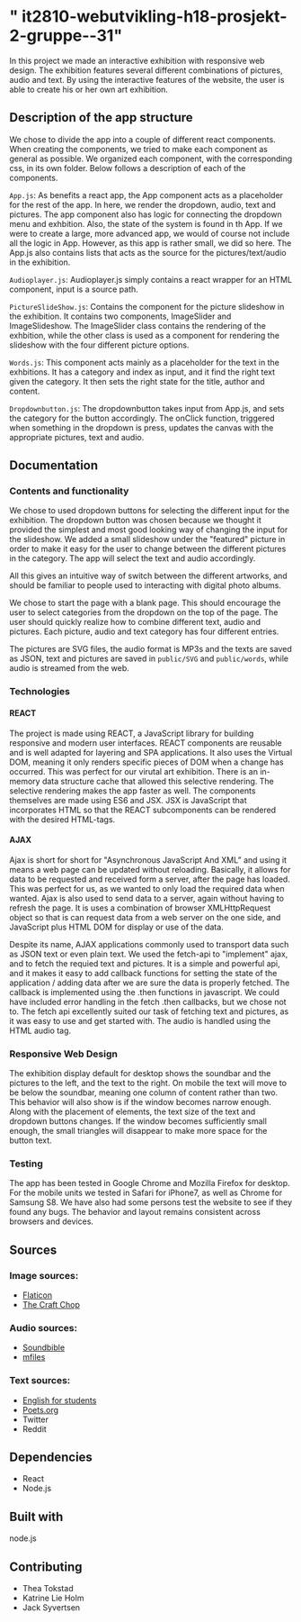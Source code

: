 # " it2810-webutvikling-h18-prosjekt-2-gruppe--31" 
In this project we made an interactive exhibition with responsive web design. The exhibition features several different combinations of pictures, audio and text. By using the interactive features of the website, the user is able to create his or her own art exhibition.

## Description of the app structure
We chose to divide the app into a couple of different react components. When creating the components, we tried to make each component as general as possible. We organized each component, with the corresponding css, in its own folder. Below follows a description of each of the components.

`App.js`:
As benefits a react app, the App component acts as a placeholder for the rest of the app. In here, we render the dropdown, audio, text and pictures. The app component also has logic for connecting the dropdown menu and exhbition. Also, the state of the system is found in th App. If we were to create a large, more advanced app, we would of course not include all the logic in App. However, as this app is rather small, we did so here. The App.js also contains lists that acts as the source for the pictures/text/audio in the exhibition.

`Audioplayer.js`:
Audioplayer.js simply contains a react wrapper for an HTML component, input is a source path.

`PictureSlideShow.js`:
Contains the component for the picture slideshow in the exhibition. It contains two components, ImageSlider and ImageSlideshow. The ImageSlider class contains the rendering of the exhbition, while the other class is used as a component for rendering the slideshow with the four different picture options.

`Words.js`:
This component acts mainly as a placeholder for the text in the exhbitions. It has a category and index as input, and it find the right text given the category. It then sets the right state for the title, author and content.

`Dropdownbutton.js`: 
The dropdownbutton takes input from App.js, and sets the category for the button accordingly. The onClick function, triggered when something in the dropdown is press, updates the canvas with the appropriate pictures, text and audio.

## Documentation

### Contents and functionality
We chose to used dropdown buttons for selecting the different input for the exhibition. The dropdown button was chosen because we thought it provided the simplest and most good looking way of changing the input for the slideshow. We added a small slideshow under the "featured" picture in order to make it easy for the user to change between the different pictures in the category. The app will select the text and audio accordingly.

All this gives an intuitive way of switch between the different artworks, and should be familiar to people used to interacting with digital photo albums.

We chose to start the page with a blank page. This should encourage the user to select categories from the dropdown on the top of the page. The user should quickly realize how to combine different text, audio and pictures. Each picture, audio and text category has four different entries.

The pictures are SVG files, the audio format is MP3s and the texts are saved as JSON, text and pictures are saved in `public/SVG` and `public/words`, while audio is streamed from the web.


### Technologies

#### REACT
The project is made using REACT, a JavaScript library for building responsive and modern user interfaces. REACT components are reusable and is well adapted for layering and SPA applications. It also uses the Virtual DOM, meaning it only renders specific pieces of DOM when a change has occurred. This was perfect for our virutal art exhibition. There is an in-memory data structure cache that allowed this selective rendering. The selective rendering makes the app faster as well. The components themselves are made using ES6 and JSX. JSX is JavaScript that incorporates HTML so that the REACT subcomponents can be rendered with the desired HTML-tags.

#### AJAX
Ajax is short for short for "Asynchronous JavaScript And XML” and using it means a web page can be updated without reloading. Basically, it allows for data to be requested and received form a server, after the page has loaded. This was perfect for us, as we wanted to only load the required data when wanted. Ajax is also used to send data to a server, again without having to refresh the page. It is uses a combination of browser XMLHttpRequest object so that is can request data from a web server on the one side, and JavaScript plus HTML DOM for display or use of the data. 

Despite its name, AJAX applications commonly used to transport data such as JSON text or even plain text. We used the fetch-api to "implement" ajax, and to fetch the requied text and pictures. It is a simple and powerful api, and it makes it easy to add callback functions for setting the state of the application / adding data after we are sure the data is properly fetched. The callback is implemented using the .then functions in javascript. We could have included error handling in the fetch .then callbacks, but we chose not to. The fetch api excellently suited our task of fetching text and pictures, as it was easy to use and get started with. The audio is handled using the HTML audio tag.


### Responsive Web Design
The exhibition display default for desktop shows the soundbar and the pictures to the left, and the text to the right. On mobile the text will move to be below the soundbar, meaning one column of content rather than two. This behavior will also show is if the window becomes narrow enough.
Along with the placement of elements, the text size of the text and dropdown buttons changes. If the window becomes sufficiently small enough, the small triangles will disappear to make more space for the button text. 



### Testing

The app has been tested in Google Chrome and Mozilla Firefox for desktop.  For the mobile units we tested in Safari for iPhone7, as well as Chrome for Samsung S8. We have also had some persons test the website to see if they found any bugs. The behavior and layout remains consistent across browsers and devices. 

## Sources 
### Image sources:
* [Flaticon](https://www.flaticon.com/)
* [The Craft Chop](http://thecraftchop.com/)


### Audio sources:
* [Soundbible](https://soundbible.com/)
* [mfiles](https://www.mfiles.co.uk/)

### Text sources:
* [English for students](http://www.english-for-students.com/Short-Moral-Stories-for-Kids.html)
* [Poets.org](https://www.poets.org/poetsorg/poems?field_poem_themes_tid=1456)
* Twitter
* Reddit

## Dependencies
* React
* Node.js

## Built with
node.js

## Contributing
* Thea Tokstad
* Katrine Lie Holm
* Jack Syvertsen
